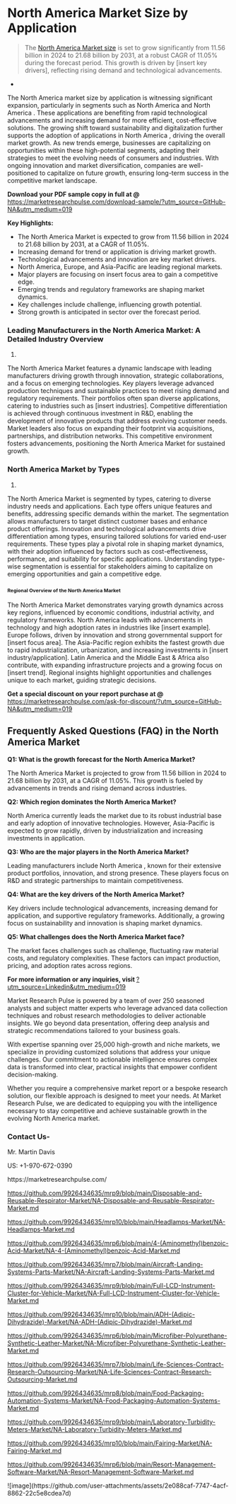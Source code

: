<h1>North America  Market&nbsp;Size by Application</h1><blockquote><p>The <a href="https://marketresearchpulse.com/download-sample/?utm_source=GitHub-NA&amp;utm_medium=019">North America  Market size</a> is set to grow significantly from 11.56 billion in 2024 to 21.68 billion by 2031, at a robust CAGR of 11.05% during the forecast period. This growth is driven by [insert key drivers], reflecting rising demand and technological advancements.</p></blockquote><ul><li></li></ul><p>The North America  market size by application is witnessing significant expansion, particularly in segments such as North America  and North America . These applications are benefiting from rapid technological advancements and increasing demand for more efficient, cost-effective solutions. The growing shift toward sustainability and digitalization further supports the adoption of applications in North America , driving the overall market growth. As new trends emerge, businesses are capitalizing on opportunities within these high-potential segments, adapting their strategies to meet the evolving needs of consumers and industries. With ongoing innovation and market diversification, companies are well-positioned to capitalize on future growth, ensuring long-term success in the competitive market landscape.</p><p><strong>Download your PDF sample copy in full at @ </strong><a href="https://marketresearchpulse.com/download-sample/?utm_source=GitHub-NA&amp;utm_medium=019">https://marketresearchpulse.com/download-sample/?utm_source=GitHub-NA&amp;utm_medium=019</a></p><p><strong>Key Highlights: </strong></p><ul><li>The North America  Market is expected to grow from 11.56 billion in 2024 to 21.68 billion by 2031, at a CAGR of 11.05%.</li><li>Increasing demand for trend or application is driving market growth.</li><li>Technological advancements and innovation are key market drivers.</li><li>North America, Europe, and Asia-Pacific are leading regional markets.</li><li>Major players are focusing on insert focus area to gain a competitive edge.</li><li>Emerging trends and regulatory frameworks are shaping market dynamics.</li><li>Key challenges include challenge, influencing growth potential.</li><li>Strong growth is anticipated in sector over the forecast period.</li></ul><h3>Leading Manufacturers in the North America  Market: A Detailed Industry Overview</h3><ol><li></li></ol><div class="flex max-w-full flex-col flex-grow"><div class="min-h-8 text-message flex w-full flex-col items-end gap-2 whitespace-normal break-words [.text-message+&amp;]:mt-5" dir="auto" data-message-author-role="assistant" data-message-id="fd8432e4-4910-450d-b182-61b7bfb0a01f" data-message-model-slug="gpt-4o"><div class="flex w-full flex-col gap-1 empty:hidden first:pt-[3px]"><div class="markdown prose w-full break-words dark:prose-invert light"><p>The North America  Market features a dynamic landscape with leading manufacturers driving growth through innovation, strategic collaborations, and a focus on emerging technologies. Key players leverage advanced production techniques and sustainable practices to meet rising demand and regulatory requirements. Their portfolios often span diverse applications, catering to industries such as [insert industries]. Competitive differentiation is achieved through continuous investment in R&amp;D, enabling the development of innovative products that address evolving customer needs. Market leaders also focus on expanding their footprint via acquisitions, partnerships, and distribution networks. This competitive environment fosters advancements, positioning the North America  Market for sustained growth.</p></div></div></div></div><h3>North America  Market by Types</h3><ol><li></li></ol><div class="flex max-w-full flex-col flex-grow"><div class="min-h-8 text-message flex w-full flex-col items-end gap-2 whitespace-normal break-words [.text-message+&amp;]:mt-5" dir="auto" data-message-author-role="assistant" data-message-id="084470be-0bb7-4664-bddf-5156b4f41249" data-message-model-slug="gpt-4o-mini"><div class="flex w-full flex-col gap-1 empty:hidden first:pt-[3px]"><div class="markdown prose w-full break-words dark:prose-invert light"><p>The North America  Market is segmented by types, catering to diverse industry needs and applications. Each type offers unique features and benefits, addressing specific demands within the market. The segmentation allows manufacturers to target distinct customer bases and enhance product offerings. Innovation and technological advancements drive differentiation among types, ensuring tailored solutions for varied end-user requirements. These types play a pivotal role in shaping market dynamics, with their adoption influenced by factors such as cost-effectiveness, performance, and suitability for specific applications. Understanding type-wise segmentation is essential for stakeholders aiming to capitalize on emerging opportunities and gain a competitive edge.</p></div></div></div></div><h3><span style="font-size: 11px;">Regional Overview of the North America  Market</span></h3><div class="flex max-w-full flex-col flex-grow"><div class="min-h-8 text-message flex w-full flex-col items-end gap-2 whitespace-normal break-words [.text-message+&amp;]:mt-5" dir="auto" data-message-author-role="assistant" data-message-id="e9038762-ce64-4e30-91c9-9bd413514231" data-message-model-slug="gpt-4o-mini"><div class="flex w-full flex-col gap-1 empty:hidden first:pt-[3px]"><div class="markdown prose w-full break-words dark:prose-invert light"><p>The North America  Market demonstrates varying growth dynamics across key regions, influenced by economic conditions, industrial activity, and regulatory frameworks. North America leads with advancements in technology and high adoption rates in industries like [insert example]. Europe follows, driven by innovation and strong governmental support for [insert focus area]. The Asia-Pacific region exhibits the fastest growth due to rapid industrialization, urbanization, and increasing investments in [insert industry/application]. Latin America and the Middle East &amp; Africa also contribute, with expanding infrastructure projects and a growing focus on [insert trend]. Regional insights highlight opportunities and challenges unique to each market, guiding strategic decisions.</p></div></div></div></div><p><strong>Get a special discount on your report purchase at @ </strong><a href="https://marketresearchpulse.com/ask-for-discount/?utm_source=GitHub-NA&amp;utm_medium=019">https://marketresearchpulse.com/ask-for-discount/?utm_source=GitHub-NA&amp;utm_medium=019</a></p><h2>Frequently Asked Questions (FAQ) in the North America  Market</h2><p><strong>Q1: What is the growth forecast for the North America  Market?</strong></p><p>The North America  Market is projected to grow from 11.56 billion in 2024 to 21.68 billion by 2031, at a CAGR of 11.05%. This growth is fueled by advancements in trends and rising demand across industries.</p><p><strong>Q2: Which region dominates the North America  Market?</strong></p><p>North America currently leads the market due to its robust industrial base and early adoption of innovative technologies. However, Asia-Pacific is expected to grow rapidly, driven by industrialization and increasing investments in application.</p><p><strong>Q3: Who are the major players in the North America  Market?</strong></p><p>Leading manufacturers include North America , known for their extensive product portfolios, innovation, and strong presence. These players focus on R&amp;D and strategic partnerships to maintain competitiveness.</p><p><strong>Q4: What are the key drivers of the North America  Market?</strong></p><p>Key drivers include technological advancements, increasing demand for application, and supportive regulatory frameworks. Additionally, a growing focus on sustainability and innovation is shaping market dynamics.</p><p><strong>Q5: What challenges does the North America  Market face?</strong></p><p>The market faces challenges such as challenge, fluctuating raw material costs, and regulatory complexities. These factors can impact production, pricing, and adoption rates across regions.</p><p><strong>For more information or any inquiries, visit&nbsp;</strong><a href="?utm_source=Linkedin&utm_medium=019">?utm_source=Linkedin&utm_medium=019</a></p><p>Market Research Pulse is powered by a team of over 250 seasoned analysts and subject matter experts who leverage advanced data collection techniques and robust research methodologies to deliver actionable insights. We go beyond data presentation, offering deep analysis and strategic recommendations tailored to your business goals.</p><p>With expertise spanning over 25,000 high-growth and niche markets, we specialize in providing customized solutions that address your unique challenges. Our commitment to actionable intelligence ensures complex data is transformed into clear, practical insights that empower confident decision-making.</p><p>Whether you require a comprehensive market report or a bespoke research solution, our flexible approach is designed to meet your needs. At Market Research Pulse, we are dedicated to equipping you with the intelligence necessary to stay competitive and achieve sustainable growth in the evolving North America  market.</p><h3><strong>Contact Us-</strong></h3><p>Mr. Martin Davis</p><p>US: +1-970-672-0390</p><p>https://marketresearchpulse.com/</p><p><a href="https://github.com/9926434635/mrp9/blob/main/Disposable-and-Reusable-Respirator-Market/NA-Disposable-and-Reusable-Respirator-Market.md">https://github.com/9926434635/mrp9/blob/main/Disposable-and-Reusable-Respirator-Market/NA-Disposable-and-Reusable-Respirator-Market.md</a></p><p><a href="https://github.com/9926434635/mrp10/blob/main/Headlamps-Market/NA-Headlamps-Market.md">https://github.com/9926434635/mrp10/blob/main/Headlamps-Market/NA-Headlamps-Market.md</a></p><p><a href="https://github.com/9926434635/mrp6/blob/main/4-(Aminomethyl)benzoic-Acid-Market/NA-4-(Aminomethyl)benzoic-Acid-Market.md">https://github.com/9926434635/mrp6/blob/main/4-(Aminomethyl)benzoic-Acid-Market/NA-4-(Aminomethyl)benzoic-Acid-Market.md</a></p><p><a href="https://github.com/9926434635/mrp7/blob/main/Aircraft-Landing-Systems-Parts-Market/NA-Aircraft-Landing-Systems-Parts-Market.md">https://github.com/9926434635/mrp7/blob/main/Aircraft-Landing-Systems-Parts-Market/NA-Aircraft-Landing-Systems-Parts-Market.md</a></p><p><a href="https://github.com/9926434635/mrp9/blob/main/Full-LCD-Instrument-Cluster-for-Vehicle-Market/NA-Full-LCD-Instrument-Cluster-for-Vehicle-Market.md">https://github.com/9926434635/mrp9/blob/main/Full-LCD-Instrument-Cluster-for-Vehicle-Market/NA-Full-LCD-Instrument-Cluster-for-Vehicle-Market.md</a></p><p><a href="https://github.com/9926434635/mrp10/blob/main/ADH-(Adipic-Dihydrazide)-Market/NA-ADH-(Adipic-Dihydrazide)-Market.md">https://github.com/9926434635/mrp10/blob/main/ADH-(Adipic-Dihydrazide)-Market/NA-ADH-(Adipic-Dihydrazide)-Market.md</a></p><p><a href="https://github.com/9926434635/mrp6/blob/main/Microfiber-Polyurethane-Synthetic-Leather-Market/NA-Microfiber-Polyurethane-Synthetic-Leather-Market.md">https://github.com/9926434635/mrp6/blob/main/Microfiber-Polyurethane-Synthetic-Leather-Market/NA-Microfiber-Polyurethane-Synthetic-Leather-Market.md</a></p><p><a href="https://github.com/9926434635/mrp7/blob/main/Life-Sciences-Contract-Research-Outsourcing-Market/NA-Life-Sciences-Contract-Research-Outsourcing-Market.md">https://github.com/9926434635/mrp7/blob/main/Life-Sciences-Contract-Research-Outsourcing-Market/NA-Life-Sciences-Contract-Research-Outsourcing-Market.md</a></p><p><a href="https://github.com/9926434635/mrp8/blob/main/Food-Packaging-Automation-Systems-Market/NA-Food-Packaging-Automation-Systems-Market.md">https://github.com/9926434635/mrp8/blob/main/Food-Packaging-Automation-Systems-Market/NA-Food-Packaging-Automation-Systems-Market.md</a></p><p><a href="https://github.com/9926434635/mrp9/blob/main/Laboratory-Turbidity-Meters-Market/NA-Laboratory-Turbidity-Meters-Market.md">https://github.com/9926434635/mrp9/blob/main/Laboratory-Turbidity-Meters-Market/NA-Laboratory-Turbidity-Meters-Market.md</a></p><p><a href="https://github.com/9926434635/mrp10/blob/main/Fairing-Market/NA-Fairing-Market.md">https://github.com/9926434635/mrp10/blob/main/Fairing-Market/NA-Fairing-Market.md</a></p><p><a href="https://github.com/9926434635/mrp6/blob/main/Resort-Management-Software-Market/NA-Resort-Management-Software-Market.md">https://github.com/9926434635/mrp6/blob/main/Resort-Management-Software-Market/NA-Resort-Management-Software-Market.md</a></p>
![image](https://github.com/user-attachments/assets/2e088caf-7747-4acf-8862-22c5e8cdea7d)
